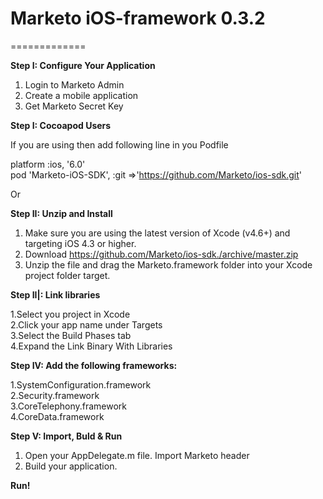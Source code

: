 # Marketo iOS-framework 0.3.2
=============


<strong>Step I: Configure Your Application</strong>

1. Login to Marketo Admin
2. Create a mobile application
3. Get Marketo Secret Key


<strong>Step I: Cocoapod Users</strong>

If you are using then add following line in you Podfile


platform :ios, '6.0' <br>
pod 'Marketo-iOS-SDK', :git =>'https://github.com/Marketo/ios-sdk.git'

Or 

<strong>Step II: Unzip and Install</strong>

1. Make sure you are using the latest version of Xcode (v4.6+) and targeting iOS 4.3 or higher.
2. Download https://github.com/Marketo/ios-sdk./archive/master.zip
2. Unzip the file and drag the Marketo.framework folder into your Xcode project folder target.


<strong>Step II|: Link libraries</strong>

1.Select you project in Xcode<br>
2.Click your app name under Targets<br>
3.Select the Build Phases tab<br>
4.Expand the Link Binary With Libraries<br>


<strong> Step IV: Add the following frameworks:</strong>

1.SystemConfiguration.framework<br>
2.Security.framework<br>
3.CoreTelephony.framework<br>
4.CoreData.framework

<strong> Step V: Import, Buld & Run</strong>

1. Open your AppDelegate.m file. Import Marketo header
2. Build your application. 

<strong>Run!</strong>
